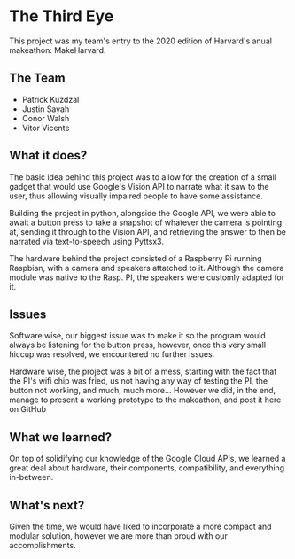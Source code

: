 # The Third Eye

This project was my team's entry to the 2020 edition of Harvard's anual makeathon: MakeHarvard.

## The Team

- Patrick Kuzdzal
- Justin Sayah
- Conor Walsh
- Vitor Vicente

## What it does?

The basic idea behind this project was to allow for the creation of a small gadget that would use Google's Vision API to narrate what it saw to the user, thus allowing visually impaired people to have some assistance.

Building the project in python, alongside the Google API, we were able to await a button press to take a snapshot of whatever the camera is pointing at, sending it through to the Vision API, and retrieving the answer to then be narrated via text-to-speech using Pyttsx3.

The hardware behind the project consisted of a Raspberry Pi running Raspbian, with a camera and speakers attatched to it. Although the camera module was native to the Rasp. PI, the speakers were customly adapted for it.

## Issues

Software wise, our biggest issue was to make it so the program would always be listening for the button press, however, once this very small hiccup was resolved, we encountered no further issues.

Hardware wise, the project was a bit of a mess, starting with the fact that the PI's wifi chip was fried, us not having any way of testing the PI, the button not working, and much, much more... However we did, in the end, manage to present a working prototype to the makeathon, and post it here on GitHub

## What we learned?

On top of solidifying our knowledge of the Google Cloud APIs, we learned a great deal about hardware, their components, compatibility, and everything in-between.

## What's next?

Given the time, we would have liked to incorporate a more compact and modular solution, however we are more than proud with our accomplishments.
